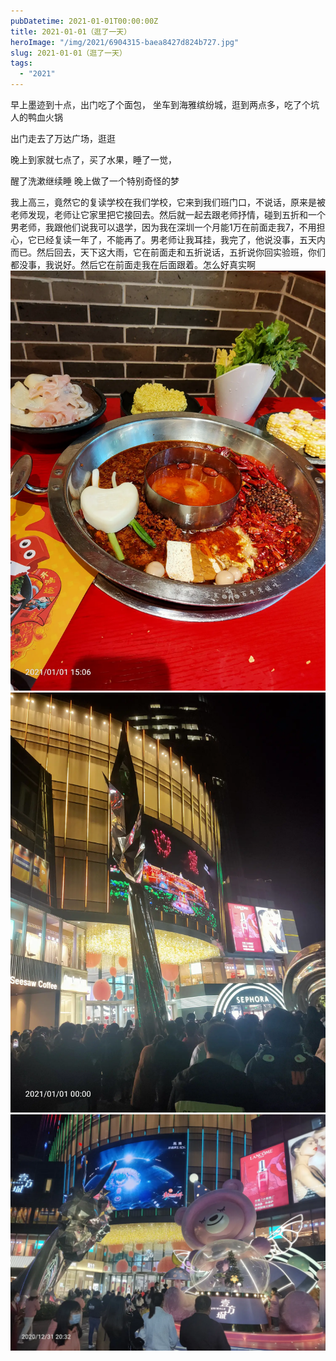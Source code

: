 ```yaml
---
pubDatetime: 2021-01-01T00:00:00Z
title: 2021-01-01（逛了一天）
heroImage: "/img/2021/6904315-baea8427d824b727.jpg"
slug: 2021-01-01（逛了一天）
tags:
  - "2021"
---
```


早上墨迹到十点，出门吃了个面包，
坐车到海雅缤纷城，逛到两点多，吃了个坑人的鸭血火锅

出门走去了万达广场，逛逛

晚上到家就七点了，买了水果，睡了一觉，

醒了洗漱继续睡
晚上做了一个特别奇怪的梦

我上高三，竟然它的复读学校在我们学校，它来到我们班门口，不说话，原来是被老师发现，老师让它家里把它接回去。然后就一起去跟老师抒情，碰到五折和一个男老师，我跟他们说我可以退学，因为我在深圳一个月能1万在前面走我7，不用担心，它已经复读一年了，不能再了。男老师让我耳挂，我完了，他说没事，五天内而已。然后回去，天下这大雨，它在前面走和五折说话，五折说你回实验班，你们都没事，我说好。然后它在前面走我在后面跟着。怎么好真实啊
![](../../../../public/img/2021/6904315-baea8427d824b727.jpg)
![](../../../../public/img/2021/6904315-8468715f3886adbd.jpg)
![](../../../../public/img/2021/6904315-f9d00e03e8d965de.jpg)

